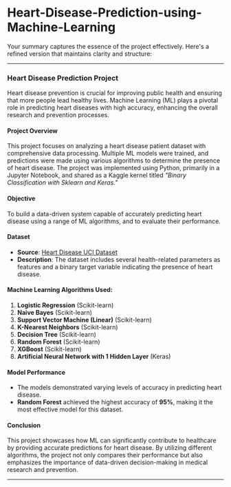 # Heart-Disease-Prediction-using-Machine-Learning
Your summary captures the essence of the project effectively. Here's a refined version that maintains clarity and structure:

---

### Heart Disease Prediction Project

Heart disease prevention is crucial for improving public health and ensuring that more people lead healthy lives. Machine Learning (ML) plays a pivotal role in predicting heart diseases with high accuracy, enhancing the overall research and prevention processes.

#### Project Overview
This project focuses on analyzing a heart disease patient dataset with comprehensive data processing. Multiple ML models were trained, and predictions were made using various algorithms to determine the presence of heart disease. The project was implemented using Python, primarily in a Jupyter Notebook, and shared as a Kaggle kernel titled *"Binary Classification with Sklearn and Keras."*

#### Objective
To build a data-driven system capable of accurately predicting heart disease using a range of ML algorithms, and to evaluate their performance.

#### Dataset
- **Source**: [Heart Disease UCI Dataset](https://www.kaggle.com/ronitf/heart-disease-uci)
- **Description**: The dataset includes several health-related parameters as features and a binary target variable indicating the presence of heart disease.

#### Machine Learning Algorithms Used:
1. **Logistic Regression** (Scikit-learn)
2. **Naive Bayes** (Scikit-learn)
3. **Support Vector Machine (Linear)** (Scikit-learn)
4. **K-Nearest Neighbors** (Scikit-learn)
5. **Decision Tree** (Scikit-learn)
6. **Random Forest** (Scikit-learn)
7. **XGBoost** (Scikit-learn)
8. **Artificial Neural Network with 1 Hidden Layer** (Keras)

#### Model Performance
- The models demonstrated varying levels of accuracy in predicting heart disease.
- **Random Forest** achieved the highest accuracy of **95%**, making it the most effective model for this dataset.

#### Conclusion
This project showcases how ML can significantly contribute to healthcare by providing accurate predictions for heart disease. By utilizing different algorithms, the project not only compares their performance but also emphasizes the importance of data-driven decision-making in medical research and prevention.

---
